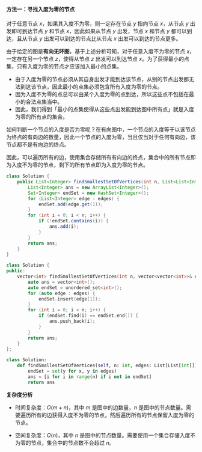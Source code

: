 #### 方法一：寻找入度为零的节点

对于任意节点 $x$，如果其入度不为零，则一定存在节点 $y$ 指向节点 $x$，从节点 $y$ 出发即可到达节点 $y$ 和节点 $x$，因此如果从节点 $y$ 出发，节点 $x$ 和节点 $y$ 都可以到达，且从节点 $y$ 出发可以到达的节点比从节点 $x$ 出发可以到达的节点更多。

由于给定的图是**有向无环图**，基于上述分析可知，对于任意入度不为零的节点 $x$，一定存在另一个节点 $z$，使得从节点 $z$ 出发可以到达节点 $x$。为了获得最小的点集，只有入度为零的节点才应该加入最小的点集。

+ 由于入度为零的节点必须从其自身出发才能到达该节点，从别的节点出发都无法到达该节点，因此最小的点集必须包含所有入度为零的节点。
+ 因为入度不为零的点总可以由某个入度为零的点到达，所以这些点不包括在最小的合法点集当中。
+ 因此，我们得到「最小的点集使得从这些点出发能到达图中所有点」就是入度为零的所有点的集合。

如何判断一个节点的入度是否为零呢？在有向图中，一个节点的入度等于以该节点为终点的有向边的数量，因此一个节点的入度为零，当且仅当对于任何有向边，该节点都不是有向边的终点。

因此，可以遍历所有的边，使用集合存储所有有向边的终点，集合中的所有节点即为入度不为零的节点，剩下的所有节点即为入度为零的节点。

```Java [sol1-Java]
class Solution {
    public List<Integer> findSmallestSetOfVertices(int n, List<List<Integer>> edges) {
        List<Integer> ans = new ArrayList<Integer>();
        Set<Integer> endSet = new HashSet<Integer>();
        for (List<Integer> edge : edges) {
            endSet.add(edge.get(1));
        }
        for (int i = 0; i < n; i++) {
            if (!endSet.contains(i)) {
                ans.add(i);
            }
        }
        return ans;
    }
}
```

```cpp [sol1-C++]
class Solution {
public:
    vector<int> findSmallestSetOfVertices(int n, vector<vector<int>>& edges) {
        auto ans = vector<int>();
        auto endSet = unordered_set<int>();
        for (auto edge : edges) {
            endSet.insert(edge[1]);
        }
        for (int i = 0; i < n; i++) {
            if (endSet.find(i) == endSet.end()) {
                ans.push_back(i);
            }
        }
        return ans;
    }
};
```

```Python [sol1-Python3]
class Solution:
    def findSmallestSetOfVertices(self, n: int, edges: List[List[int]]) -> List[int]:
        endSet = set(y for x, y in edges)
        ans = [i for i in range(n) if i not in endSet]
        return ans
```

**复杂度分析**

- 时间复杂度：$O(m+n)$，其中 $m$ 是图中的边数量，$n$ 是图中的节点数量。需要遍历所有的边获得入度不为零的节点，然后遍历所有的节点保留入度为零的节点。

- 空间复杂度：$O(n)$，其中 $n$ 是图中的节点数量。需要使用一个集合存储入度不为零的节点，集合中的节点数不会超过 $n$。